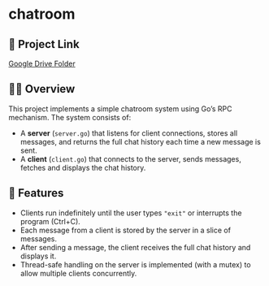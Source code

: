 # chatroom
## 📂 Project Link  
[Google Drive Folder](https://drive.google.com/drive/folders/184gzPYJCiCA0_psf9jr-2ojrQHlvpdaN?usp=drive_link)

## 🧑‍💻 Overview  
This project implements a simple chatroom system using Go’s RPC mechanism. The system consists of:

- A **server** (`server.go`) that listens for client connections, stores all messages, and returns the full chat history each time a new message is sent.  
- A **client** (`client.go`) that connects to the server, sends messages, fetches and displays the chat history.  

## 🎯 Features  
- Clients run indefinitely until the user types `"exit"` or interrupts the program (Ctrl+C).  
- Each message from a client is stored by the server in a slice of messages.  
- After sending a message, the client receives the full chat history and displays it.  
- Thread-safe handling on the server is implemented (with a mutex) to allow multiple clients concurrently.
